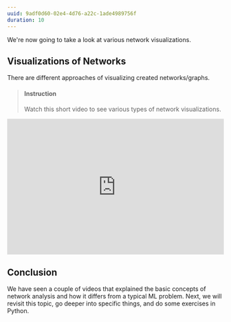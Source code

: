 ```yaml
---
uuid: 9adf0d60-02e4-4d76-a22c-1ade4989756f
duration: 10
---
```


We're now going to take a look at various network visualizations.


## Visualizations of Networks

There are different approaches of visualizing created networks/graphs.

> #### Instruction
> Watch this short video to see various types of network visualizations.

<iframe width="100%" height="315" src="https://www.youtube.com/embed/Y5-5uAC8L4Q" frameborder="0" allow="accelerometer; autoplay; encrypted-media; gyroscope; picture-in-picture" allowfullscreen></iframe>


## Conclusion

We have seen a couple of videos that explained the basic concepts of network analysis and how it differs from a typical ML problem. Next, we will revisit this topic, go deeper into specific things, and do some exercises in Python.
